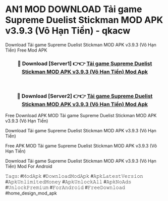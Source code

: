 # AN1 MOD DOWNLOAD Tải game Supreme Duelist Stickman MOD APK v3.9.3 (Vô Hạn Tiền) - qkacw
Download Tải game Supreme Duelist Stickman MOD APK v3.9.3 (Vô Hạn Tiền) Free Mod APK

<div align="center">
<h3>🔴 Download [Server1] 👉👉 <a href="https://apk-comot.site?title=Tải_game_Supreme_Duelist_Stickman_MOD_APK_v3.9.3_(Vô_Hạn_Tiền)">Tải game Supreme Duelist Stickman MOD APK v3.9.3 (Vô Hạn Tiền) Mod Apk</a></h3><br>

<h3>🔴 Download [Server2] 👉👉 <a href="https://apk-comot.site?title=Tải_game_Supreme_Duelist_Stickman_MOD_APK_v3.9.3_(Vô_Hạn_Tiền)">Tải game Supreme Duelist Stickman MOD APK v3.9.3 (Vô Hạn Tiền) Mod Apk</a></h3>
</div>


Free Download APK MOD Tải game Supreme Duelist Stickman MOD APK v3.9.3 (Vô Hạn Tiền)

Download Tải game Supreme Duelist Stickman MOD APK v3.9.3 (Vô Hạn Tiền) 

Free APK MOD Tải game Supreme Duelist Stickman MOD APK v3.9.3 (Vô Hạn Tiền) 

Download Tải game Supreme Duelist Stickman MOD APK v3.9.3 (Vô Hạn Tiền) Mod For Android

𝚃𝚊𝚐𝚜: #𝙼𝚘𝚍𝙰𝚙𝚔 #𝙳𝚘𝚠𝚗𝚕𝚘𝚊𝚍𝙼𝚘𝚍𝙰𝚙𝚔 #𝙰𝚙𝚔𝙻𝚊𝚝𝚎𝚜𝚝𝚅𝚎𝚛𝚜𝚒𝚘𝚗 #𝙰𝚙𝚔𝚄𝚗𝚕𝚒𝚖𝚒𝚝𝚎𝚍𝙼𝚘𝚗𝚎𝚢 #𝙰𝚙𝚔𝚄𝚗𝚕𝚘𝚌𝚔𝙰𝚕𝚕 #𝙰𝚙𝚔𝙽𝚘𝙰𝚍𝚜 #𝚄𝚗𝚕𝚘𝚌𝚔𝙿𝚛𝚎𝚖𝚒𝚞𝚖 #𝙵𝚘𝚛𝙰𝚗𝚍𝚛𝚘𝚒𝚍 #𝙵𝚛𝚎𝚎𝙳𝚘𝚠𝚗𝚕𝚘𝚊𝚍 #home_design_mod_apk